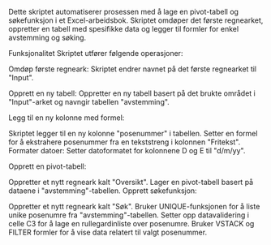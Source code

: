 Dette skriptet automatiserer prosessen med å lage en pivot-tabell og søkefunksjon i et Excel-arbeidsbok. Skriptet omdøper det første regnearket, oppretter en tabell med spesifikke data og legger til formler for enkel avstemming og søking.

Funksjonalitet
Skriptet utfører følgende operasjoner:

Omdøp første regneark: Skriptet endrer navnet på det første regnearket til "Input".

Opprett en ny tabell: Oppretter en ny tabell basert på det brukte området i "Input"-arket og navngir tabellen "avstemming".

Legg til en ny kolonne med formel:

Skriptet legger til en ny kolonne "posenummer" i tabellen.
Setter en formel for å ekstrahere posenummer fra en tekststreng i kolonnen "Fritekst".
Formater datoer: Setter datoformatet for kolonnene D og E til "d/m/yy".

Opprett en pivot-tabell:

Oppretter et nytt regneark kalt "Oversikt".
Lager en pivot-tabell basert på dataene i "avstemming"-tabellen.
Opprett søkefunksjon:

Oppretter et nytt regneark kalt "Søk".
Bruker UNIQUE-funksjonen for å liste unike posenumre fra "avstemming"-tabellen.
Setter opp datavalidering i celle C3 for å lage en rullegardinliste over posenumre.
Bruker VSTACK og FILTER formler for å vise data relatert til valgt posenummer.
